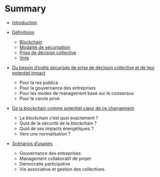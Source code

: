 # Summary

* [Introduction](Readme.md)

* [Définitions](parts/definitions.md)
    * [Blockchain](parts/definitions/blockchain.md)
    * [Modalité de sécurisation](parts/definitions/security.md)
    * [Prise de décision collective](parts/definitions/decision.md)
    * [Vote](parts/definitions/vote.md)

* [Du besoin d’outils sécurisés de prise de décision collective et de leur potentiel impact](parts/tools-and-impact.md)
    * Pour la res publica
    * Pour la gouvernance des entreprises
    * Pour les modes de management basé sur le consensus
    * Pour le cercle privé

* [De la blockchain comme potentiel cœur de ce changement](parts/blockchain-potential-change.md)
    * La blockchain c’est quoi exactement ?
    * Quid de la sécurité de la blockchain ?
    * Quid de ses impacts énergétiques ?
    * Vers une normalisation ?

* [Scénarios d’usages](parts/use-cases.md)
    * Gouvernance des entreprises
    * Management collaboratif de projet
    * Démocratie participative
    * Vie associative et gestion des collectives.